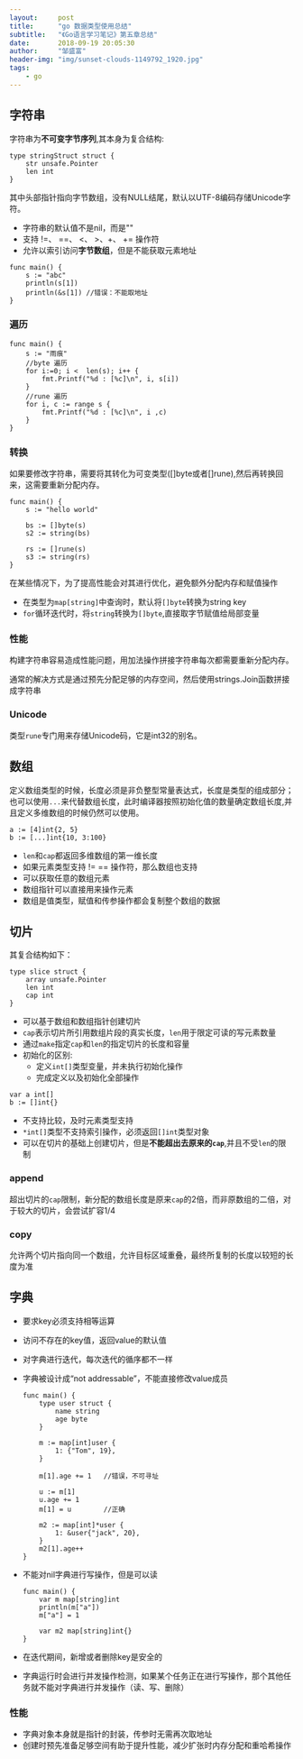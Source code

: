 ```yaml
---
layout:     post
title:      "go 数据类型使用总结"
subtitle:   "《Go语言学习笔记》第五章总结"
date:       2018-09-19 20:05:30
author:     "邹盛富"
header-img: "img/sunset-clouds-1149792_1920.jpg"
tags:
    - go
---
```


## 字符串

字符串为**不可变字节序列**,其本身为复合结构:
```
type stringStruct struct {
    str unsafe.Pointer
    len int
}
```
其中头部指针指向字节数组，没有NULL结尾，默认以UTF-8编码存储Unicode字符。
- 字符串的默认值不是nil，而是""
- 支持 !=、 ==、 <、 >、+、 += 操作符
- 允许以索引访问**字节数组**，但是不能获取元素地址
```
func main() {
    s := "abc"
    println(s[1])
    println(&s[1]) //错误：不能取地址
}
```

### 遍历

```
func main() {
    s := "雨痕"
    //byte 遍历
    for i:=0; i <  len(s); i++ {
        fmt.Printf("%d : [%c]\n", i, s[i])
    }
    //rune 遍历
    for i, c := range s {
        fmt.Printf("%d : [%c]\n", i ,c)
    }
}
```
### 转换
如果要修改字符串，需要将其转化为可变类型([]byte或者[]rune),然后再转换回来，这需要重新分配内存。

```
func main() {
    s := "hello world"

    bs := []byte(s)
    s2 := string(bs)

    rs := []rune(s)
    s3 := string(rs)
}
```
在某些情况下，为了提高性能会对其进行优化，避免额外分配内存和赋值操作
- 在类型为`map[string]`中查询时，默认将`[]byte`转换为string key
- `for`循环迭代时，将`string`转换为`[]byte`,直接取字节赋值给局部变量

### 性能
构建字符串容易造成性能问题，用加法操作拼接字符串每次都需要重新分配内存。

通常的解决方式是通过预先分配足够的内存空间，然后使用strings.Join函数拼接成字符串

### Unicode

类型`rune`专门用来存储Unicode码，它是int32的别名。

## 数组

定义数组类型的时候，长度必须是非负整型常量表达式，长度是类型的组成部分；也可以使用`...`来代替数组长度，此时编译器按照初始化值的数量确定数组长度,并且定义多维数组的时候仍然可以使用。
```
a := [4]int{2, 5}
b := [...]int{10, 3:100}
```

- `len`和`cap`都返回多维数组的第一维长度
- 如果元素类型支持 != == 操作符，那么数组也支持  
- 可以获取任意的数组元素
- 数组指针可以直接用来操作元素
- 数组是值类型，赋值和传参操作都会复制整个数组的数据

## 切片

其复合结构如下：
```
type slice struct {
    array unsafe.Pointer
    len int
    cap int
}
```
- 可以基于数组和数组指针创建切片
- `cap`表示切片所引用数组片段的真实长度，`len`用于限定可读的写元素数量
- 通过`make`指定`cap`和`len`的指定切片的长度和容量
- 初始化的区别:
    - 定义`int[]`类型变量，并未执行初始化操作
    - 完成定义以及初始化全部操作
```
var a int[]
b := []int{}
```
- 不支持比较，及时元素类型支持
- `*int[]`类型不支持索引操作，必须返回`[]int`类型对象
- 可以在切片的基础上创建切片，但是**不能超出去原来的`cap`**,并且不受`len`的限制

### append

超出切片的`cap`限制，新分配的数组长度是原来`cap`的2倍，而非原数组的二倍，对于较大的切片，会尝试扩容1/4

### copy
允许两个切片指向同一个数组，允许目标区域重叠，最终所复制的长度以较短的长度为准

## 字典

- 要求key必须支持相等运算
- 访问不存在的key值，返回value的默认值
- 对字典进行迭代，每次迭代的循序都不一样
- 字典被设计成“not addressable”，不能直接修改value成员

    ```
    func main() {
        type user struct {
            name string
            age byte
        }

        m := map[int]user {
            1: {"Tom", 19},
        }

        m[1].age += 1   //错误，不可寻址

        u := m[1]
        u.age += 1
        m[1] = u        //正确

        m2 := map[int]*user {
            1: &user{"jack", 20},
        }
        m2[1].age++
    }
    ```
- 不能对nil字典进行写操作，但是可以读
    ```
    func main() {
        var m map[string]int
        println(m["a"])
        m["a"] = 1

        var m2 map[string]int{}
    }
    ```
- 在迭代期间，新增或者删除key是安全的
- 字典运行时会进行并发操作检测，如果某个任务正在进行写操作，那个其他任务就不能对字典进行并发操作（读、写、删除）

### 性能
- 字典对象本身就是指针的封装，传参时无需再次取地址
- 创建时预先准备足够空间有助于提升性能，减少扩张时内存分配和重哈希操作
